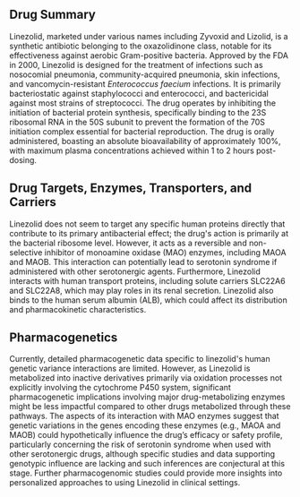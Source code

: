 ## Drug Summary
Linezolid, marketed under various names including Zyvoxid and Lizolid, is a synthetic antibiotic belonging to the oxazolidinone class, notable for its effectiveness against aerobic Gram-positive bacteria. Approved by the FDA in 2000, Linezolid is designed for the treatment of infections such as nosocomial pneumonia, community-acquired pneumonia, skin infections, and vancomycin-resistant _Enterococcus faecium_ infections. It is primarily bacteriostatic against staphylococci and enterococci, and bactericidal against most strains of streptococci. The drug operates by inhibiting the initiation of bacterial protein synthesis, specifically binding to the 23S ribosomal RNA in the 50S subunit to prevent the formation of the 70S initiation complex essential for bacterial reproduction. The drug is orally administered, boasting an absolute bioavailability of approximately 100%, with maximum plasma concentrations achieved within 1 to 2 hours post-dosing.

## Drug Targets, Enzymes, Transporters, and Carriers
Linezolid does not seem to target any specific human proteins directly that contribute to its primary antibacterial effect; the drug's action is primarily at the bacterial ribosome level. However, it acts as a reversible and non-selective inhibitor of monoamine oxidase (MAO) enzymes, including MAOA and MAOB. This interaction can potentially lead to serotonin syndrome if administered with other serotonergic agents. Furthermore, Linezolid interacts with human transport proteins, including solute carriers SLC22A6 and SLC22A8, which may play roles in its renal secretion. Linezolid also binds to the human serum albumin (ALB), which could affect its distribution and pharmacokinetic characteristics.

## Pharmacogenetics
Currently, detailed pharmacogenetic data specific to linezolid's human genetic variance interactions are limited. However, as Linezolid is metabolized into inactive derivatives primarily via oxidation processes not explicitly involving the cytochrome P450 system, significant pharmacogenetic implications involving major drug-metabolizing enzymes might be less impactful compared to other drugs metabolized through these pathways. The aspects of its interaction with MAO enzymes suggest that genetic variations in the genes encoding these enzymes (e.g., MAOA and MAOB) could hypothetically influence the drug’s efficacy or safety profile, particularly concerning the risk of serotonin syndrome when used with other serotonergic drugs, although specific studies and data supporting genotypic influence are lacking and such inferences are conjectural at this stage. Further pharmacogenomic studies could provide more insights into personalized approaches to using Linezolid in clinical settings.